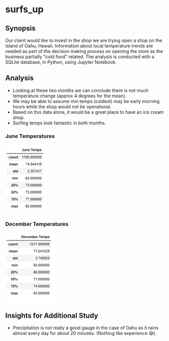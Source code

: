 # surfs_up

## Synopsis
Our client would like to invest in the shop we are trying open a shop on the island of Oahu, Hawaii.  Information about local temperature trends are needed as part of the decision making process on opening the store as the business partially "cold food" related.  The analysis is conducted with a SQLite database, in Python, using Jupyter Notebook.

## Analysis
* Looking at these two months we can conclude there is not much temperature change (approx 4 degrees for the mean).
* We may be able to assume min temps (coldest) may be early morning hours while the shop would not be operational.
* Based on this data alone, it would be a great place to have an ice cream shop.
* Surfing temps look fantastic in both months.

### June Temperatures
![jntemp_deliv1](Resources/jntemp_deliv1.PNG) 

### December Temperatures
![dectemp_deliv1](Resources/dectemp_deliv1.PNG)

## Insights for Additional Study
*  Precipitation is not really a good gauge in the case of Oahu as it rains almost every day for about 20 minutes. (Nothing like experience 😄).
